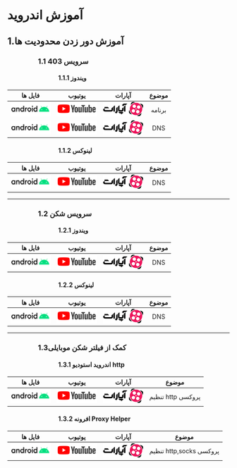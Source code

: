 
# آموزش اندروید

## 1.آموزش دور زدن محدودیت ها
### &emsp;&emsp;&emsp;&emsp; 1.1 سرویس 403
#### &emsp;&emsp;&emsp;&emsp;&emsp;&emsp;&emsp;&emsp; 1.1.1 ویندوز
| فایل ها                                | یوتیوب                                 | آپارات                                  | موضوع                               |
|:----:|:------:|:----:|:----:|
[![logo_Android](./res/drawable/logo_Android.png)](https://github.com/AblRadmanesh/Android)|[![logo_youtube](./res/drawable/logo_youtube.png)](https://github.com/AblRadmanesh/Android)|[![logo](./res/drawable/logo.png)](https://github.com/AblRadmanesh/Android)|برنامه|
[![logo_Android](./res/drawable/logo_Android.png)](https://github.com/AblRadmanesh/Android)|[![logo_youtube](./res/drawable/logo_youtube.png)](https://github.com/AblRadmanesh/Android)|[![logo](./res/drawable/logo.png)](https://github.com/AblRadmanesh/Android)|DNS|

#### &emsp;&emsp;&emsp;&emsp;&emsp;&emsp;&emsp;&emsp; 1.1.2 لینوکس
| فایل ها                                | یوتیوب                                 | آپارات                                  | موضوع                               |
|:----:|:------:|:----:|:----:|
[![logo_Android](./res/drawable/logo_Android.png)](https://github.com/AblRadmanesh/Android)|[![logo_youtube](./res/drawable/logo_youtube.png)](https://github.com/AblRadmanesh/Android)|[![logo](./res/drawable/logo.png)](https://github.com/AblRadmanesh/Android)|DNS|

---

### &emsp;&emsp;&emsp;&emsp; 1.2 سرویس شکن
#### &emsp;&emsp;&emsp;&emsp;&emsp;&emsp;&emsp;&emsp; 1.2.1 ویندوز
| فایل ها                                | یوتیوب                                 | آپارات                                  | موضوع                               |
|:----:|:------:|:----:|:----:|
[![logo_Android](./res/drawable/logo_Android.png)](https://github.com/AblRadmanesh/Android)|[![logo_youtube](./res/drawable/logo_youtube.png)](https://github.com/AblRadmanesh/Android)|[![logo](./res/drawable/logo.png)](https://github.com/AblRadmanesh/Android)|DNS|

#### &emsp;&emsp;&emsp;&emsp;&emsp;&emsp;&emsp;&emsp; 1.2.2 لینوکس
| فایل ها                                | یوتیوب                                 | آپارات                                  | موضوع                               |
|:----:|:------:|:----:|:----:|
[![logo_Android](./res/drawable/logo_Android.png)](https://github.com/AblRadmanesh/Android)|[![logo_youtube](./res/drawable/logo_youtube.png)](https://github.com/AblRadmanesh/Android)|[![logo](./res/drawable/logo.png)](https://github.com/AblRadmanesh/Android)|DNS|

---

### &emsp;&emsp;&emsp;&emsp; 1.3کمک از فیلتر شکن موبایلی
#### &emsp;&emsp;&emsp;&emsp;&emsp;&emsp;&emsp;&emsp; 1.3.1 اندروید استودیو http
| فایل ها                                | یوتیوب                                 | آپارات                                  | موضوع                               |
|:----:|:------:|:----:|:----:|
[![logo_Android](./res/drawable/logo_Android.png)](https://github.com/AblRadmanesh/Android)|[![logo_youtube](./res/drawable/logo_youtube.png)](https://github.com/AblRadmanesh/Android)|[![logo](./res/drawable/logo.png)](https://github.com/AblRadmanesh/Android)|تنظیم http پروکسی|

#### &emsp;&emsp;&emsp;&emsp;&emsp;&emsp;&emsp;&emsp; 1.3.2 افرونه Proxy Helper
| فایل ها                                | یوتیوب                                 | آپارات                                  | موضوع                               |
|:----:|:------:|:----:|:----:|
[![logo_Android](./res/drawable/logo_Android.png)](https://github.com/AblRadmanesh/Android)|[![logo_youtube](./res/drawable/logo_youtube.png)](https://github.com/AblRadmanesh/Android)|[![logo](./res/drawable/logo.png)](https://github.com/AblRadmanesh/Android)|تنظیم http,socks پروکسی|

